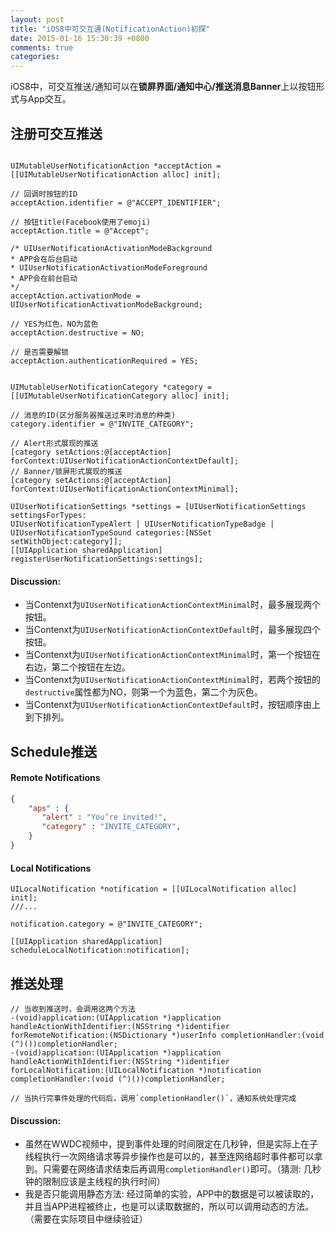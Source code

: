 ```yaml
---
layout: post
title: "iOS8中可交互通(NotificationAction)初探"
date: 2015-01-16 15:30:39 +0800
comments: true
categories: 
---
```


iOS8中，可交互推送/通知可以在**锁屏界面/通知中心/推送消息Banner**上以按钮形式与App交互。

注册可交互推送
------

```objc
UIMutableUserNotificationAction *acceptAction =[[UIMutableUserNotificationAction alloc] init];
// 回调时按钮的IDacceptAction.identifier = @"ACCEPT_IDENTIFIER";
// 按钮title(Facebook使用了emoji)acceptAction.title = @"Accept";
/* UIUserNotificationActivationModeBackground * APP会在后台启动
* UIUserNotificationActivationModeForeground
* APP会在前台启动*/acceptAction.activationMode = UIUserNotificationActivationModeBackground;

// YES为红色，NO为蓝色
acceptAction.destructive = NO;
// 是否需要解锁
acceptAction.authenticationRequired = YES;


UIMutableUserNotificationCategory *category = [[UIMutableUserNotificationCategory alloc] init];

// 消息的ID(区分服务器推送过来时消息的种类)
category.identifier = @"INVITE_CATEGORY";

// Alert形式展现的推送
[category setActions:@[acceptAction] forContext:UIUserNotificationActionContextDefault];
// Banner/锁屏形式展现的推送
[category setActions:@[acceptAction] forContext:UIUserNotificationActionContextMinimal];

UIUserNotificationSettings *settings = [UIUserNotificationSettings settingsForTypes:
UIUserNotificationTypeAlert | UIUserNotificationTypeBadge | UIUserNotificationTypeSound categories:[NSSet setWithObject:category]];
[[UIApplication sharedApplication] registerUserNotificationSettings:settings];
```

#### Discussion:

* 当Contenxt为`UIUserNotificationActionContextMinimal`时，最多展现两个按钮。
* 当Contenxt为`UIUserNotificationActionContextDefault`时，最多展现四个按钮。
* 当Contenxt为`UIUserNotificationActionContextMinimal`时，第一个按钮在右边，第二个按钮在左边。
* 当Contenxt为`UIUserNotificationActionContextMinimal`时，若两个按钮的`destructive`属性都为NO，则第一个为蓝色，第二个为灰色。
* 当Contenxt为`UIUserNotificationActionContextDefault`时，按钮顺序由上到下排列。

Schedule推送
------

<!--more-->
#### Remote Notifications
```json
{	"aps" : {       "alert" : "You’re invited!",       "category" : "INVITE_CATEGORY",	} }
```

#### Local Notifications

```objc
UILocalNotification *notification = [[UILocalNotification alloc] init]; 
///...notification.category = @"INVITE_CATEGORY";
[[UIApplication sharedApplication] scheduleLocalNotification:notification];
```

推送处理
------

```objc
// 当收到推送时，会调用这两个方法
-(void)application:(UIApplication *)application handleActionWithIdentifier:(NSString *)identifier forRemoteNotification:(NSDictionary *)userInfo completionHandler:(void (^)())completionHandler;
-(void)application:(UIApplication *)application handleActionWithIdentifier:(NSString *)identifier forLocalNotification:(UILocalNotification *)notification completionHandler:(void (^)())completionHandler;

// 当执行完事件处理的代码后，调用`completionHandler()`，通知系统处理完成
```

#### Discussion:
* 虽然在WWDC视频中，提到事件处理的时间限定在几秒钟，但是实际上在子线程执行一次网络请求等异步操作也是可以的，甚至连网络超时事件都可以拿到。只需要在网络请求结束后再调用`completionHandler()`即可。（猜测: 几秒钟的限制应该是主线程的执行时间）
* 我是否只能调用静态方法: 经过简单的实验，APP中的数据是可以被读取的，并且当APP进程被终止，也是可以读取数据的，所以可以调用动态的方法。（需要在实际项目中继续验证）